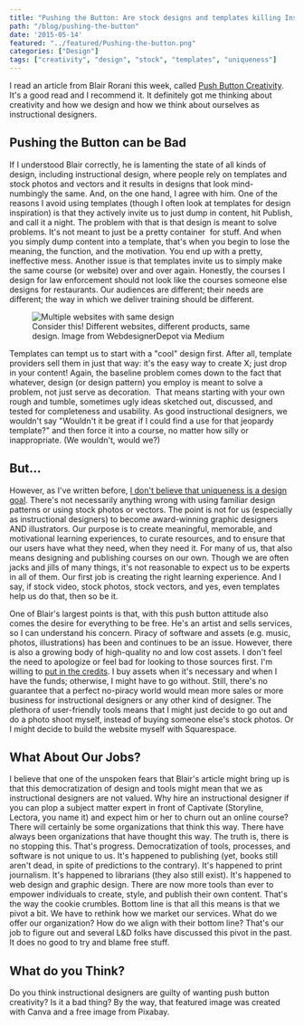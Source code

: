 ```yaml
---
title: "Pushing the Button: Are stock designs and templates killing Instructional Design?"
path: "/blog/pushing-the-button"
date: '2015-05-14'
featured: "../featured/Pushing-the-button.png"
categories: ["Design"]
tags: ["creativity", "design", "stock", "templates", "uniqueness"]
---
```


I read an article from Blair Rorani this week, called [Push Button Creativity](http://blair.rorani.com/push-button-creativity/). It's a good read and I recommend it. It definitely got me thinking about creativity and how we design and how we think about ourselves as instructional designers.

## Pushing the Button can be Bad

If I understood Blair correctly, he is lamenting the state of all kinds of design, including instructional design, where people rely on templates and stock photos and vectors and it results in designs that look mind-numbingly the same. And, on the one hand, I agree with him. One of the reasons I avoid using templates (though I often look at templates for design inspiration) is that they actively invite us to just dump in content, hit Publish, and call it a night. The problem with that is that design is meant to solve problems. It's not meant to just be a pretty container  for stuff. And when you simply dump content into a template, that's when you begin to lose the meaning, the function, and the motivation. You end up with a pretty, ineffective mess. Another issue is that templates invite us to simply make the same course (or website) over and over again. Honestly, the courses I design for law enforcement should not look like the courses someone else designs for restaurants. Our audiences are different; their needs are different; the way in which we deliver training should be different.

<figure>
  <img
    sizes="(max-width: 810px) 100vw, 810px"
    srcset="http://res.cloudinary.com/dhdaswa6t/image/upload/f_auto,q_60,w_203/v1530396697/blog/design-patterns.jpeg 203w,
            http://res.cloudinary.com/dhdaswa6t/image/upload/f_auto,q_60,w_405/v1530396697/blog/design-patterns.jpeg 405w,
            http://res.cloudinary.com/dhdaswa6t/image/upload/f_auto,q_60,w_810/v1530396697/blog/design-patterns.jpeg 810w,
            http://res.cloudinary.com/dhdaswa6t/image/upload/f_auto,q_60,w_1215/v1530396697/blog/design-patterns.jpeg 1215w"
    src="http://res.cloudinary.com/dhdaswa6t/image/upload/f_auto,q_60,w_810/v1530396697/blog/design-patterns.jpeg"
    alt="Multiple websites with same design" />
  <figcaption>Consider this! Different websites, different products, same design. Image from WebdesignerDepot via Medium</figcaption>
</figure>

Templates can tempt us to start with a "cool" design first. After all, template providers sell them in just that way: it's the easy way to create X; just drop in your content! Again, the baseline problem comes down to the fact that whatever, design (or design pattern) you employ is meant to solve a problem, not just serve as decoration.  That means starting with your own rough and tumble, sometimes ugly ideas sketched out, discussed, and tested for completeness and usability. As good instructional designers, we wouldn't say "Wouldn't it be great if I could find a use for that jeopardy template?" and then force it into a course, no matter how silly or inappropriate. (We wouldn't, would we?)

## But...

However, as I've written before, [I don't believe that uniqueness is a design goal](/blog/uniqueness-is-not-a-goal/). There's not necessarily anything wrong with using familiar design patterns or using stock photos or vectors. The point is not for us (especially as instructional designers) to become award-winning graphic designers AND illustrators. Our purpose is to create meaningful, memorable, and motivational learning experiences, to curate resources, and to ensure that our users have what they need, when they need it. For many of us, that also means designing and publishing courses on our own. Though we are often jacks and jills of many things, it's not reasonable to expect us to be experts in all of them. Our first job is creating the right learning experience. And I say, if stock video, stock photos, stock vectors, and yes, even templates help us do that, then so be it.

One of Blair's largest points is that, with this push button attitude also comes the desire for everything to be free. He's an artist and sells services, so I can understand his concern. Piracy of software and assets (e.g. music, photos, illustrations) has been and continues to be an issue. However, there is also a growing body of high-quality no and low cost assets. I don't feel the need to apologize or feel bad for looking to those sources first. I'm willing to [put in the credits](/blog/credit-where-its-due/). I buy assets when it's necessary and when I have the funds; otherwise, I might have to go without. Still, there's no guarantee that a perfect no-piracy world would mean more sales or more business for instructional designers or any other kind of designer. The plethora of user-friendly tools means that I might just decide to go out and do a photo shoot myself, instead of buying someone else's stock photos. Or I might decide to build the website myself with Squarespace.

## What About Our Jobs?

I believe that one of the unspoken fears that Blair's article might bring up is that this democratization of design and tools might mean that we as instructional designers are not valued. Why hire an instructional designer if you can plop a subject matter expert in front of Captivate (Storyline, Lectora, you name it) and expect him or her to churn out an online course? There will certainly be some organizations that think this way. There have always been organizations that have thought this way. The truth is, there is no stopping this. That's progress. Democratization of tools, processes, and software is not unique to us. It's happened to publishing (yet, books still aren't dead, in spite of predictions to the contrary). It's happened to print journalism. It's happened to librarians (they also still exist). It's happened to web design and graphic design. There are now more tools than ever to empower individuals to create, style, and publish their own content. That's the way the cookie crumbles. Bottom line is that all this means is that we pivot a bit. We have to rethink how we market our services. What do we offer our organization? How do we align with their bottom line? That's our job to figure out and several L&D folks have discussed this pivot in the past. It does no good to try and blame free stuff.

## What do you Think?

Do you think instructional designers are guilty of wanting push button creativity? Is it a bad thing? By the way, that featured image was created with Canva and a free image from Pixabay.
